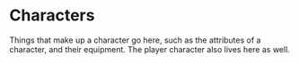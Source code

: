 # Characters

Things that make up a character go here, such as the attributes of a character, and their equipment. The player character also lives here as well.
